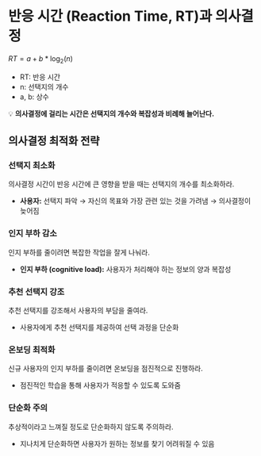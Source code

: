 # 반응 시간 (Reaction Time, RT)과 의사결정

$RT = a + b*\log_2(n)$

- RT: 반응 시간
- n: 선택지의 개수
- a, b: 상수

💡 **의사결정에 걸리는 시간은 선택지의 개수와 복잡성과 비례해 늘어난다.**

## 의사결정 최적화 전략

### 선택지 최소화
의사결정 시간이 반응 시간에 큰 영향을 받을 때는 선택지의 개수를 최소화하라.
- **사용자:** 선택지 파악 → 자신의 목표와 가장 관련 있는 것을 가려냄 → 의사결정이 늦어짐

### 인지 부하 감소
인지 부하를 줄이려면 복잡한 작업을 잘게 나눠라.
- **인지 부하 (cognitive load):** 사용자가 처리해야 하는 정보의 양과 복잡성

### 추천 선택지 강조
추천 선택지를 강조해서 사용자의 부담을 줄여라.
- 사용자에게 추천 선택지를 제공하여 선택 과정을 단순화

### 온보딩 최적화
신규 사용자의 인지 부하를 줄이려면 온보딩을 점진적으로 진행하라.
- 점진적인 학습을 통해 사용자가 적응할 수 있도록 도와줌

### 단순화 주의
추상적이라고 느껴질 정도로 단순화하지 않도록 주의하라.
- 지나치게 단순화하면 사용자가 원하는 정보를 찾기 어려워질 수 있음
